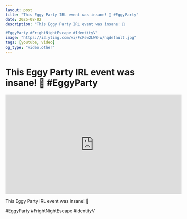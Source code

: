 ```yaml
---
layout: post
title: "This Eggy Party IRL event was insane! 🤯 #EggyParty"
date: 2025-08-02
description: "This Eggy Party IRL event was insane! 🤯

#EggyParty #FrightNightEscape #IdentityV"
image: "https://i3.ytimg.com/vi/FcFsw2LWB-w/hqdefault.jpg"
tags: [youtube, video]
og_type: "video.other"
---
```


<script type="application/ld+json">
{
  "@context": "http://schema.org",
  "@type": "VideoObject",
  "name": "This Eggy Party IRL event was insane! \ud83e\udd2f #EggyParty",
  "description": "This Eggy Party IRL event was insane! \ud83e\udd2f\n\n#EggyParty #FrightNightEscape #IdentityV",
  "thumbnailUrl": "https://i3.ytimg.com/vi/FcFsw2LWB-w/hqdefault.jpg",
  "uploadDate": "2025-08-02T14:00:31",
  "embedUrl": "https://www.youtube.com/embed/FcFsw2LWB-w",
  "publisher": {
    "@type": "Person",
    "name": "Celo Zaga"
  },
  "mainEntityOfPage": {
    "@type": "WebPage",
    "@id": "https://celozaga.github.io/2025/08/02/this-eggy-party-irl-event-was-insane!-\ud83e\udd2f-#eggyparty-FcFsw2LWB-w.html"
  },
  "duration": "PT0M0S"
}
</script>

<script type="application/ld+json">
{
  "@context": "http://schema.org",
  "@type": "BlogPosting",
  "headline": "This Eggy Party IRL event was insane! \ud83e\udd2f #EggyParty",
  "image": "https://i3.ytimg.com/vi/FcFsw2LWB-w/hqdefault.jpg",
  "publisher": {
    "@type": "Person",
    "name": "Celo Zaga"
  },
  "url": "https://celozaga.github.io/2025/08/02/this-eggy-party-irl-event-was-insane!-\ud83e\udd2f-#eggyparty-FcFsw2LWB-w.html",
  "datePublished": "2025-08-02T14:00:31",
  "dateCreated": "2025-08-02T14:00:31",
  "dateModified": "2025-08-02T14:00:31",
  "description": "This Eggy Party IRL event was insane! \ud83e\udd2f\n\n#EggyParty #FrightNightEscape #IdentityV",
  "author": {
    "@type": "Person",
    "name": "Celo Zaga"
  },
  "mainEntityOfPage": {
    "@type": "WebPage",
    "@id": "https://celozaga.github.io/2025/08/02/this-eggy-party-irl-event-was-insane!-\ud83e\udd2f-#eggyparty-FcFsw2LWB-w.html"
  }
}
</script>

<h1 class="youtube-post-title">This Eggy Party IRL event was insane! 🤯 #EggyParty</h1>

<iframe width="560" height="315" src="https://www.youtube.com/embed/FcFsw2LWB-w" class="youtube-post-embed" frameborder="0" allowfullscreen></iframe>

<p class="youtube-post-description">This Eggy Party IRL event was insane! 🤯

#EggyParty #FrightNightEscape #IdentityV</p>
